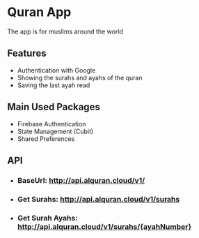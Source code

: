 # Quran App
The app is for muslims around the world

## Features
- Authentication with Google
- Showing the surahs and ayahs of the quran
- Saving the last ayah read

## Main Used Packages
- Firebase Authentication
- State Management (Cubit)
- Shared Preferences

## API
 - ### BaseUrl: http://api.alquran.cloud/v1/
 - ### Get Surahs: http://api.alquran.cloud/v1/surahs
 - ### Get Surah Ayahs: http://api.alquran.cloud/v1/surahs/{ayahNumber}
